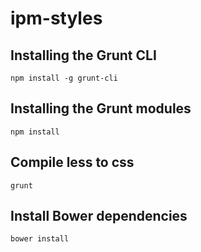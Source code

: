 ipm-styles
==========

Installing the Grunt CLI
------------------------
``npm install -g grunt-cli``

Installing the Grunt modules
----------------------------
``npm install``

Compile less to css
-------------------
``grunt``

Install Bower dependencies
--------------------------
``bower install``
